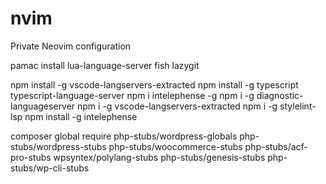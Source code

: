 # nvim
Private Neovim configuration

pamac install lua-language-server fish lazygit


npm install -g vscode-langservers-extracted
npm install -g typescript typescript-language-server
npm i intelephense -g
npm i -g diagnostic-languageserver
npm i -g vscode-langservers-extracted
npm i -g stylelint-lsp
npm install -g intelephense

composer global require php-stubs/wordpress-globals php-stubs/wordpress-stubs php-stubs/woocommerce-stubs php-stubs/acf-pro-stubs wpsyntex/polylang-stubs php-stubs/genesis-stubs php-stubs/wp-cli-stubs
